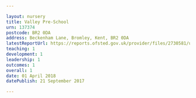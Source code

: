 ```yaml
---

layout: nursery
title: Valley Pre-School
urn: 137374
postcode: BR2 0DA
address: Beckenham Lane, Bromley, Kent, BR2 0DA
latestReportUrl: https://reports.ofsted.gov.uk/provider/files/2730581/urn/137374.pdf
teaching: 1
development: 1
leadership: 1
outcomes: 1
overall: 1
date: 01 April 2018 
datePublish: 21 September 2017

---
```

